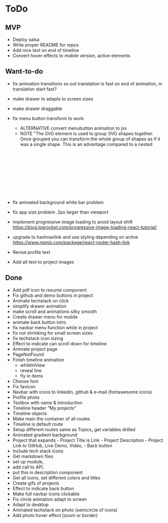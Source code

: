# ToDo

## MVP

- Deploy salsa
- Write proper README for repos
- Add nice text on end of timeline
- Convert hover effects to mobile version, active elements

## Want-to-do

- fix animation transitions so out translation is fast on end of animation, in translation start fast?
- make drawer to adapts to screen sizes
- make drawer draggable
- fix menu button transform to work

  - ALTERNATIVE convert menubutton animation to jsx
  - NOTE "The SVG <g> element is used to group SVG shapes together. Once grouped you can transform the whole group of shapes as if it was a single shape. This is an advantage compared to a nested <svg> element which cannot be the target of transformation by itself."

- fix animated background white bar problem
- fix app size problem .2px larger than viewport
- implement progressive image loading to avoid layout shift
  https://blog.logrocket.com/progressive-image-loading-react-tutorial/

- upgrade to hashnavlink and use styling depending on active
  https://www.npmjs.com/package/react-router-hash-link
- Revise profile text
- Add alt text to project images

## Done

- Add pdf icon to resume component
- Fix github and demo buttons in project
- Animate techstack on click
- simplify drawer animation
- make scroll and animations silky smooth
- Create drawer menu for mobile
- animate back button intro
- fix navbar menu function while in project
- fix not shrinking for small screen sizes
- fix techstack icon sizing
- Effect to indicate can scroll down for timeline
- Animate project page
- PageNotFound
- Finish timeline animation
  - whileInView
  - reveal line
  - fly in items
- Choose font
- Fix favicon
- Navbar with icons to linkedin, github & e-mail (fontawesome icons)
- Profile photo
- Textbox with name & introduction
- Timeline header "My projects"
- Timeline objects
- Make main the container of all routes
- Timeline is default route
- Setup different routes same as Topics, get variables drilled
- Animated gradient background
- Project that expands - Project Title is Link - Project Description - Project Link to GitHub, Live Demo, Video, - Back button
- Include tech stack icons
- Get markdown files
- set up module,
- add call to API,
- put this in description component
- Get all icons, set different colors and titles
- Create gifs of projects
- Effect to indicate back button
- Make full navbar icons clickable
- Fix circle animation adapt to screen
- Adapt to desktop
- Animated techstack on photo (semicircle of icons)
- Add photo hover effect (zoom or border)
